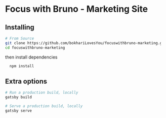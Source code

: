# Focus with Bruno - Marketing Site

## Installing

```bash
# From Source
git clone https://github.com/bokhariLovesYou/focuswithbruno-marketing.git
cd focuswithbruno-marketing
```

then install dependencies

```bash
  npm install
```

## Extra options

```bash
# Run a production build, locally
gatsby build

# Serve a production build, locally
gatsby serve
```
